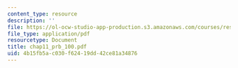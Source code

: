 ```yaml
---
content_type: resource
description: ''
file: https://ol-ocw-studio-app-production.s3.amazonaws.com/courses/res-6-001-continuum-electromechanics-spring-2009/4b15fb5ac030f62419dd42ce81a34876_chap11_prb_100.pdf
file_type: application/pdf
resourcetype: Document
title: chap11_prb_100.pdf
uid: 4b15fb5a-c030-f624-19dd-42ce81a34876
---
```

